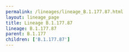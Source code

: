 ```yaml
---
permalink: /lineages/lineage_B.1.177.87.html
layout: lineage_page
title: Lineage B.1.177.87
lineage: B.1.177.87
parent: B.1.177
children: ['B.1.177.87']
---
```


